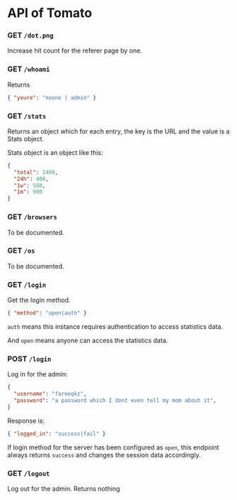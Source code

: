 # API of Tomato

### GET `/dot.png`

Increase hit count for the referer page by one.

### GET `/whoami`

Returns

```json
{ "youre": "noone | admin" }
```

### GET `/stats`

Returns an object which for each entry, the key is the URL and the value
is a Stats object.

Stats object is an object like this:

```json
{
  "total": 1400,
  "24h": 400,
  "1w": 500,
  "1m": 900
}
```

### GET `/browsers`

To be documented.

### GET `/os`

To be documented.

### GET `/login`

Get the login method.

```json
{ "method": "open|auth" }
```

`auth` means this instance requires authentication to access statistics data.

And `open` means anyone can access the statistics data.

### POST `/login`

Log in for the admin:

```json
{
  "username": "farooqkz",
  "password": "a password which I dont even tell my mom about it",
}
```

Response is:

```json
{ "logged_in": "success|fail" }
```

If login method for the server has been configured as `open`, this endpoint always returns `success` and changes the session data accordingly.

### GET `/logout`

Log out for the admin. Returns nothing

